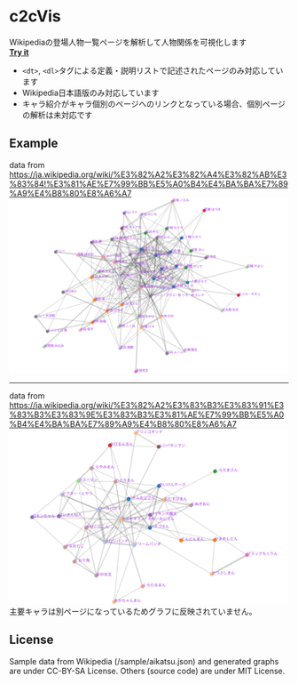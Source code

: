 # c2cVis
Wikipediaの登場人物一覧ページを解析して人物関係を可視化します  
[**Try it**](https://kojia.github.io/c2cVis/)

+ `<dt>`, `<dl>`タグによる定義・説明リストで記述されたページのみ対応しています
+ Wikipedia日本語版のみ対応しています
+ キャラ紹介がキャラ個別のページへのリンクとなっている場合、個別ページの解析は未対応です

## Example
data from https://ja.wikipedia.org/wiki/%E3%82%A2%E3%82%A4%E3%82%AB%E3%83%84!%E3%81%AE%E7%99%BB%E5%A0%B4%E4%BA%BA%E7%89%A9%E4%B8%80%E8%A6%A7
![aikatsu-graph](./img/aikatsu.svg)

---
data from https://ja.wikipedia.org/wiki/%E3%82%A2%E3%83%B3%E3%83%91%E3%83%B3%E3%83%9E%E3%83%B3%E3%81%AE%E7%99%BB%E5%A0%B4%E4%BA%BA%E7%89%A9%E4%B8%80%E8%A6%A7
![anpanman-graph](./img/anpanman.svg)
主要キャラは別ページになっているためグラフに反映されていません。


## License
Sample data from Wikipedia (/sample/aikatsu.json) and generated graphs are under CC-BY-SA License.
Others (source code) are under MIT License.
